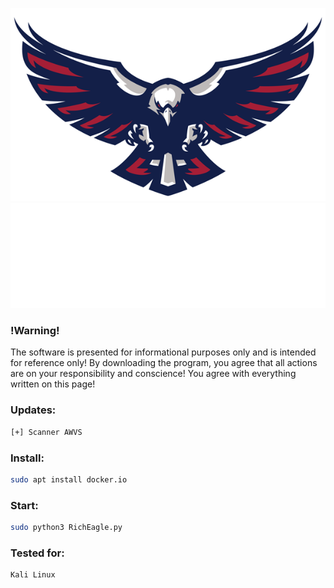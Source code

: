 
![Header](https://github.com/0xHaskar/RichEagle/blob/main/icons/rich.png)
![Header](https://github.com/0xHaskar/RichEagle/blob/main/icons/download.gif)

### !Warning!
The software is presented for informational purposes only and is intended for reference only!
By downloading the program, you agree that all actions are on your responsibility and conscience!
You agree with everything written on this page!

### Updates:
```bash
[+] Scanner AWVS
```

### Install:
```bash
sudo apt install docker.io
```
### Start:
```bash
sudo python3 RichEagle.py 
```
### Tested for:
```bash
Kali Linux
```
